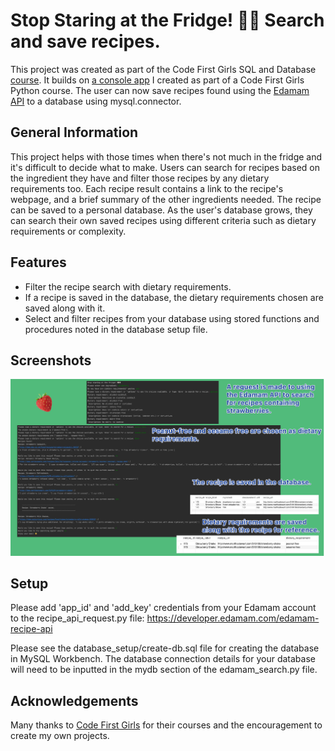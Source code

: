 # Stop Staring at the Fridge! 👀👀 Search and save recipes.
This project was created as part of the Code First Girls SQL and Database [course](https://codefirstgirls.com/courses/classes/career-switcher/). It builds on [a console app](https://github.com/francesg-code/recipeSearch) I created as part of a Code First Girls Python course. The user can now save recipes found using the [Edamam API](https://www.edamam.com/) to a database using mysql.connector.

## General Information
This project helps with those times when there's not much in the fridge and it's difficult to decide what to make. Users can search for recipes based on the ingredient they have and filter those recipes by any dietary requirements too. Each recipe result contains a link to the recipe's webpage, and a brief summary of the other ingredients needed. The recipe can be saved to a personal database. As the user's database grows, they can search their own saved recipes using different criteria such as dietary requirements or complexity.

## Features

- Filter the recipe search with dietary requirements. 
- If a recipe is saved in the database, the dietary requirements chosen are saved along with it.
- Select and filter recipes from your database using stored functions and procedures noted in the database setup file.


## Screenshots

![Example recipe search and save to database](./screenshot.png)

## Setup

Please add 'app_id' and 'add_key' credentials from your Edamam account to the recipe_api_request.py file:
https://developer.edamam.com/edamam-recipe-api

Please see the database_setup/create-db.sql file for creating the database in MySQL Workbench. 
The database connection details for your database will need to be inputted in the mydb section of the edamam_search.py file.

## Acknowledgements
Many thanks to [Code First Girls](https://codefirstgirls.com/) for their courses and the encouragement to create my own projects.
